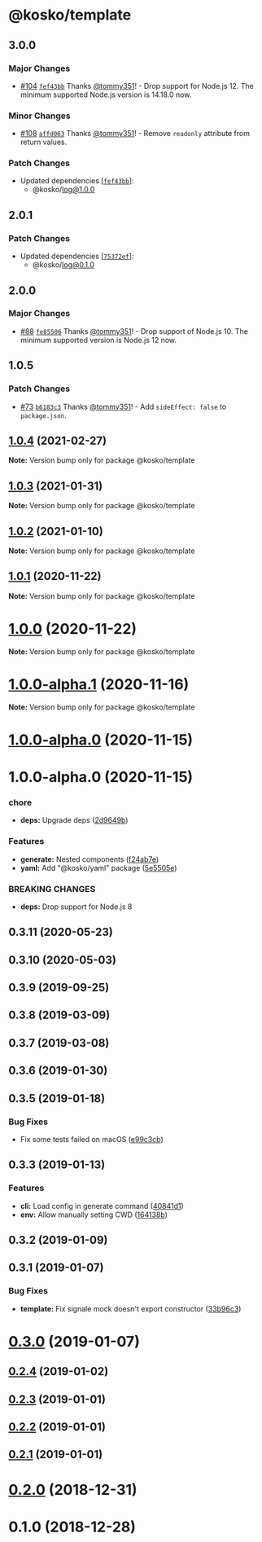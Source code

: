# @kosko/template

## 3.0.0

### Major Changes

- [#104](https://github.com/tommy351/kosko/pull/104) [`fef43bb`](https://github.com/tommy351/kosko/commit/fef43bbde55c5c2c48b0a81c71014513e83a7ad2) Thanks [@tommy351](https://github.com/tommy351)! - Drop support for Node.js 12. The minimum supported Node.js version is 14.18.0 now.

### Minor Changes

- [#108](https://github.com/tommy351/kosko/pull/108) [`affd063`](https://github.com/tommy351/kosko/commit/affd0632bc31033864cbc49620bee870d46437c8) Thanks [@tommy351](https://github.com/tommy351)! - Remove `readonly` attribute from return values.

### Patch Changes

- Updated dependencies [[`fef43bb`](https://github.com/tommy351/kosko/commit/fef43bbde55c5c2c48b0a81c71014513e83a7ad2)]:
  - @kosko/log@1.0.0

## 2.0.1

### Patch Changes

- Updated dependencies [[`75372ef`](https://github.com/tommy351/kosko/commit/75372efd9b05de73eda77895f3b8b968ae3c3055)]:
  - @kosko/log@0.1.0

## 2.0.0

### Major Changes

- [#88](https://github.com/tommy351/kosko/pull/88) [`fe85506`](https://github.com/tommy351/kosko/commit/fe8550688d7fe53f006bb64b8dd925348facef04) Thanks [@tommy351](https://github.com/tommy351)! - Drop support of Node.js 10. The minimum supported version is Node.js 12 now.

## 1.0.5

### Patch Changes

- [#73](https://github.com/tommy351/kosko/pull/73) [`b6183c3`](https://github.com/tommy351/kosko/commit/b6183c3781ab3f1f1d21de8fbd21e5ef0ca37e17) Thanks [@tommy351](https://github.com/tommy351)! - Add `sideEffect: false` to `package.json`.

## [1.0.4](https://github.com/tommy351/kosko/compare/@kosko/template@1.0.3...@kosko/template@1.0.4) (2021-02-27)

**Note:** Version bump only for package @kosko/template

## [1.0.3](https://github.com/tommy351/kosko/compare/@kosko/template@1.0.2...@kosko/template@1.0.3) (2021-01-31)

**Note:** Version bump only for package @kosko/template

## [1.0.2](https://github.com/tommy351/kosko/compare/@kosko/template@1.0.1...@kosko/template@1.0.2) (2021-01-10)

**Note:** Version bump only for package @kosko/template

## [1.0.1](https://github.com/tommy351/kosko/compare/@kosko/template@1.0.0...@kosko/template@1.0.1) (2020-11-22)

**Note:** Version bump only for package @kosko/template

# [1.0.0](https://github.com/tommy351/kosko/compare/@kosko/template@1.0.0-alpha.1...@kosko/template@1.0.0) (2020-11-22)

**Note:** Version bump only for package @kosko/template

# [1.0.0-alpha.1](https://github.com/tommy351/kosko/compare/@kosko/template@1.0.0-alpha.0...@kosko/template@1.0.0-alpha.1) (2020-11-16)

**Note:** Version bump only for package @kosko/template

# [1.0.0-alpha.0](https://github.com/tommy351/kosko/compare/@kosko/template@1.0.0-alpha.0...@kosko/template@1.0.0-alpha.0) (2020-11-15)

# 1.0.0-alpha.0 (2020-11-15)

### chore

- **deps:** Upgrade deps ([2d9649b](https://github.com/tommy351/kosko/commit/2d9649b2579cdf75529b07ec42d1bc88e8eb937e))

### Features

- **generate:** Nested components ([f24ab7e](https://github.com/tommy351/kosko/commit/f24ab7e3ee43b15c6685da08cfd3d61be9193f1d))
- **yaml:** Add "@kosko/yaml" package ([5e5505e](https://github.com/tommy351/kosko/commit/5e5505e6f0cc622e234d6d71cad61a576fa970d5))

### BREAKING CHANGES

- **deps:** Drop support for Node.js 8

## 0.3.11 (2020-05-23)

## 0.3.10 (2020-05-03)

## 0.3.9 (2019-09-25)

## 0.3.8 (2019-03-09)

## 0.3.7 (2019-03-08)

## 0.3.6 (2019-01-30)

## 0.3.5 (2019-01-18)

### Bug Fixes

- Fix some tests failed on macOS ([e99c3cb](https://github.com/tommy351/kosko/commit/e99c3cb76483fe22b5c0eb6b89df5138a5bdc62a))

## 0.3.3 (2019-01-13)

### Features

- **cli:** Load config in generate command ([40841d1](https://github.com/tommy351/kosko/commit/40841d14f0408ca45d17b819badec92942a604e6))
- **env:** Allow manually setting CWD ([164138b](https://github.com/tommy351/kosko/commit/164138b5c133d49a84ed85ba31d5e17bd1f05388))

## 0.3.2 (2019-01-09)

## 0.3.1 (2019-01-07)

### Bug Fixes

- **template:** Fix signale mock doesn't export constructor ([33b96c3](https://github.com/tommy351/kosko/commit/33b96c30055ce8596d6603c3161ca96cd9e8e323))

# [0.3.0](https://github.com/tommy351/kosko/compare/@kosko/template@0.2.4...@kosko/template@0.3.0) (2019-01-07)

## [0.2.4](https://github.com/tommy351/kosko/compare/@kosko/template@0.2.3...@kosko/template@0.2.4) (2019-01-02)

## [0.2.3](https://github.com/tommy351/kosko/compare/@kosko/template@0.2.2...@kosko/template@0.2.3) (2019-01-01)

## [0.2.2](https://github.com/tommy351/kosko/compare/@kosko/template@0.2.1...@kosko/template@0.2.2) (2019-01-01)

## [0.2.1](https://github.com/tommy351/kosko/compare/@kosko/template@0.2.0...@kosko/template@0.2.1) (2019-01-01)

# [0.2.0](https://github.com/tommy351/kosko/compare/@kosko/template@0.1.0...@kosko/template@0.2.0) (2018-12-31)

# 0.1.0 (2018-12-28)
